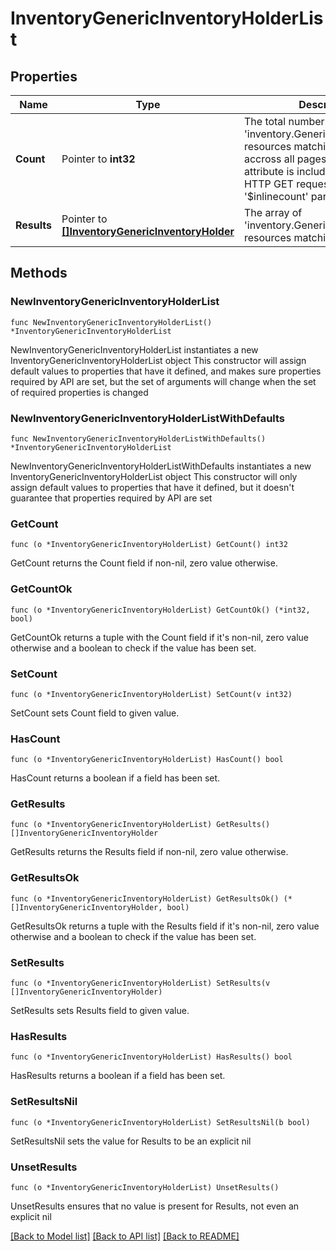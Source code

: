 # InventoryGenericInventoryHolderList

## Properties

Name | Type | Description | Notes
------------ | ------------- | ------------- | -------------
**Count** | Pointer to **int32** | The total number of &#39;inventory.GenericInventoryHolder&#39; resources matching the request, accross all pages. The &#39;Count&#39; attribute is included when the HTTP GET request includes the &#39;$inlinecount&#39; parameter. | [optional] 
**Results** | Pointer to [**[]InventoryGenericInventoryHolder**](InventoryGenericInventoryHolder.md) | The array of &#39;inventory.GenericInventoryHolder&#39; resources matching the request. | [optional] 

## Methods

### NewInventoryGenericInventoryHolderList

`func NewInventoryGenericInventoryHolderList() *InventoryGenericInventoryHolderList`

NewInventoryGenericInventoryHolderList instantiates a new InventoryGenericInventoryHolderList object
This constructor will assign default values to properties that have it defined,
and makes sure properties required by API are set, but the set of arguments
will change when the set of required properties is changed

### NewInventoryGenericInventoryHolderListWithDefaults

`func NewInventoryGenericInventoryHolderListWithDefaults() *InventoryGenericInventoryHolderList`

NewInventoryGenericInventoryHolderListWithDefaults instantiates a new InventoryGenericInventoryHolderList object
This constructor will only assign default values to properties that have it defined,
but it doesn't guarantee that properties required by API are set

### GetCount

`func (o *InventoryGenericInventoryHolderList) GetCount() int32`

GetCount returns the Count field if non-nil, zero value otherwise.

### GetCountOk

`func (o *InventoryGenericInventoryHolderList) GetCountOk() (*int32, bool)`

GetCountOk returns a tuple with the Count field if it's non-nil, zero value otherwise
and a boolean to check if the value has been set.

### SetCount

`func (o *InventoryGenericInventoryHolderList) SetCount(v int32)`

SetCount sets Count field to given value.

### HasCount

`func (o *InventoryGenericInventoryHolderList) HasCount() bool`

HasCount returns a boolean if a field has been set.

### GetResults

`func (o *InventoryGenericInventoryHolderList) GetResults() []InventoryGenericInventoryHolder`

GetResults returns the Results field if non-nil, zero value otherwise.

### GetResultsOk

`func (o *InventoryGenericInventoryHolderList) GetResultsOk() (*[]InventoryGenericInventoryHolder, bool)`

GetResultsOk returns a tuple with the Results field if it's non-nil, zero value otherwise
and a boolean to check if the value has been set.

### SetResults

`func (o *InventoryGenericInventoryHolderList) SetResults(v []InventoryGenericInventoryHolder)`

SetResults sets Results field to given value.

### HasResults

`func (o *InventoryGenericInventoryHolderList) HasResults() bool`

HasResults returns a boolean if a field has been set.

### SetResultsNil

`func (o *InventoryGenericInventoryHolderList) SetResultsNil(b bool)`

 SetResultsNil sets the value for Results to be an explicit nil

### UnsetResults
`func (o *InventoryGenericInventoryHolderList) UnsetResults()`

UnsetResults ensures that no value is present for Results, not even an explicit nil

[[Back to Model list]](../README.md#documentation-for-models) [[Back to API list]](../README.md#documentation-for-api-endpoints) [[Back to README]](../README.md)


